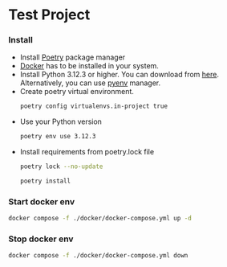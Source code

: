 # Test Project

### Install

* Install [Poetry](https://python-poetry.org/docs/#installing-with-the-official-installer) package manager
* [Docker](https://docs.docker.com/desktop/install/mac-install/) has to be installed in your system.
* Install Python 3.12.3 or higher. You can download from [here](https://www.python.org/downloads/).
  Alternatively, you can use [pyenv](https://github.com/pyenv/pyenv) manager.
* Create poetry virtual environment.
    ```bash
    poetry config virtualenvs.in-project true
    ```
* Use your Python version
    ```bash
    poetry env use 3.12.3
    ```
* Install requirements from poetry.lock file
    ```bash
    poetry lock --no-update
    ```
    ```bash
    poetry install
    ```

### Start docker env

```bash
docker compose -f ./docker/docker-compose.yml up -d

```

### Stop docker env

```bash
docker compose -f ./docker/docker-compose.yml down
```
  
